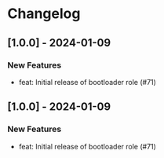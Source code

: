 Changelog
=========

[1.0.0] - 2024-01-09
--------------------

### New Features

- feat: Initial release of bootloader role (#71)

[1.0.0] - 2024-01-09
--------------------

### New Features

- feat: Initial release of bootloader role (#71)
